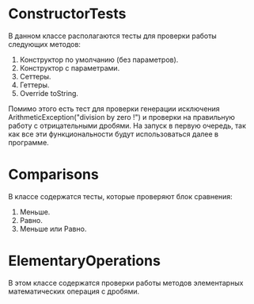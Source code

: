 # ConstructorTests
В данном классе располагаются тесты для проверки работы следующих методов:
1. Конструктор по умолчанию (без параметров).
2. Конструктор с параметрами.
3. Cеттеры.
4. Геттеры.
5. Override toString.

Помимо этого есть тест для проверки генерации исключения ArithmeticException("division by zero !")
и проверки на правильную работу с отрицательными дробями. На запуск в первую очередь, так как все эти
функциональности будут использоваться далее в программе.
# Comparisons
В классе содержатся тесты, которые проверяют блок сравнения:
1. Меньше.
2. Равно.
3. Меньше или Равно.
# ElementaryOperations
В этом классе содержатся проверки работы методов элементарных математических операция с дробями.